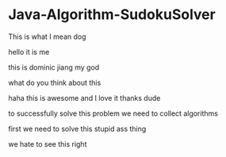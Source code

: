 # Java-Algorithm-SudokuSolver

This is what I mean dog

hello it is me

this is dominic jiang my god

what do you think about this

haha this is awesome and I love it thanks dude

to successfully solve this problem we need to collect algorithms

first we need to solve this stupid ass thing

we hate to see this right
